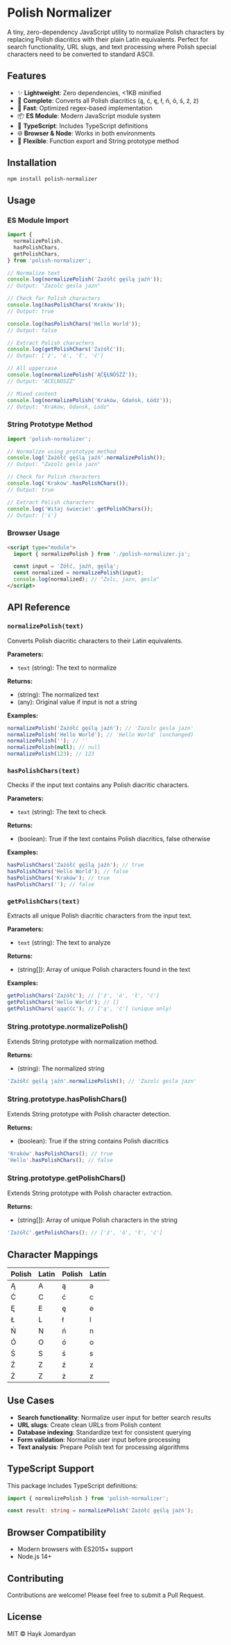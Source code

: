 # Polish Normalizer

A tiny, zero-dependency JavaScript utility to normalize Polish characters by replacing Polish diacritics with their plain Latin equivalents. Perfect for search functionality, URL slugs, and text processing where Polish special characters need to be converted to standard ASCII.

## Features

- ✨ **Lightweight**: Zero dependencies, <1KB minified
- 🎯 **Complete**: Converts all Polish diacritics (ą, ć, ę, ł, ń, ó, ś, ź, ż)
- 🚀 **Fast**: Optimized regex-based implementation
- 📦 **ES Module**: Modern JavaScript module system
- 🔧 **TypeScript**: Includes TypeScript definitions
- 🌐 **Browser & Node**: Works in both environments
- 🎨 **Flexible**: Function export and String prototype method

## Installation

```bash
npm install polish-normalizer
```

## Usage

### ES Module Import

```js
import {
  normalizePolish,
  hasPolishChars,
  getPolishChars,
} from 'polish-normalizer';

// Normalize text
console.log(normalizePolish('Zażółć gęślą jaźń'));
// Output: "Zazolc gesla jazn"

// Check for Polish characters
console.log(hasPolishChars('Kraków'));
// Output: true

console.log(hasPolishChars('Hello World'));
// Output: false

// Extract Polish characters
console.log(getPolishChars('Zażółć'));
// Output: ['ż', 'ó', 'ł', 'ć']

// All uppercase
console.log(normalizePolish('ĄĆĘŁŃÓŚŹŻ'));
// Output: "ACELNOSZZ"

// Mixed content
console.log(normalizePolish('Kraków, Gdańsk, Łódź'));
// Output: "Krakow, Gdansk, Lodz"
```

### String Prototype Method

```js
import 'polish-normalizer';

// Normalize using prototype method
console.log('Zażółć gęślą jaźń'.normalizePolish());
// Output: "Zazolc gesla jazn"

// Check for Polish characters
console.log('Kraków'.hasPolishChars());
// Output: true

// Extract Polish characters
console.log('Witaj świecie!'.getPolishChars());
// Output: ['ś']
```

### Browser Usage

```html
<script type="module">
  import { normalizePolish } from './polish-normalizer.js';

  const input = 'Żółć, jaźń, gęślą';
  const normalized = normalizePolish(input);
  console.log(normalized); // "Zolc, jazn, gesla"
</script>
```

## API Reference

### `normalizePolish(text)`

Converts Polish diacritic characters to their Latin equivalents.

**Parameters:**

- `text` (string): The text to normalize

**Returns:**

- (string): The normalized text
- (any): Original value if input is not a string

**Examples:**

```js
normalizePolish('Zażółć gęślą jaźń'); // 'Zazolc gesla jazn'
normalizePolish('Hello World'); // 'Hello World' (unchanged)
normalizePolish(''); // ''
normalizePolish(null); // null
normalizePolish(123); // 123
```

### `hasPolishChars(text)`

Checks if the input text contains any Polish diacritic characters.

**Parameters:**

- `text` (string): The text to check

**Returns:**

- (boolean): True if the text contains Polish diacritics, false otherwise

**Examples:**

```js
hasPolishChars('Zażółć gęślą jaźń'); // true
hasPolishChars('Hello World'); // false
hasPolishChars('Kraków'); // true
hasPolishChars(''); // false
```

### `getPolishChars(text)`

Extracts all unique Polish diacritic characters from the input text.

**Parameters:**

- `text` (string): The text to analyze

**Returns:**

- (string[]): Array of unique Polish characters found in the text

**Examples:**

```js
getPolishChars('Zażółć'); // ['ż', 'ó', 'ł', 'ć']
getPolishChars('Hello World'); // []
getPolishChars('ąąąććć'); // ['ą', 'ć'] (unique only)
```

### String.prototype.normalizePolish()

Extends String prototype with normalization method.

**Returns:**

- (string): The normalized string

```js
'Zażółć gęślą jaźń'.normalizePolish(); // 'Zazolc gesla jazn'
```

### String.prototype.hasPolishChars()

Extends String prototype with Polish character detection.

**Returns:**

- (boolean): True if the string contains Polish diacritics

```js
'Kraków'.hasPolishChars(); // true
'Hello'.hasPolishChars(); // false
```

### String.prototype.getPolishChars()

Extends String prototype with Polish character extraction.

**Returns:**

- (string[]): Array of unique Polish characters in the string

```js
'Zażółć'.getPolishChars(); // ['ż', 'ó', 'ł', 'ć']
```

## Character Mappings

| Polish | Latin | Polish | Latin |
| ------ | ----- | ------ | ----- |
| Ą      | A     | ą      | a     |
| Ć      | C     | ć      | c     |
| Ę      | E     | ę      | e     |
| Ł      | L     | ł      | l     |
| Ń      | N     | ń      | n     |
| Ó      | O     | ó      | o     |
| Ś      | S     | ś      | s     |
| Ź      | Z     | ź      | z     |
| Ż      | Z     | ż      | z     |

## Use Cases

- **Search functionality**: Normalize user input for better search results
- **URL slugs**: Create clean URLs from Polish content
- **Database indexing**: Standardize text for consistent querying
- **Form validation**: Normalize user input before processing
- **Text analysis**: Prepare Polish text for processing algorithms

## TypeScript Support

This package includes TypeScript definitions:

```typescript
import { normalizePolish } from 'polish-normalizer';

const result: string = normalizePolish('Zażółć gęślą jaźń');
```

## Browser Compatibility

- Modern browsers with ES2015+ support
- Node.js 14+

## Contributing

Contributions are welcome! Please feel free to submit a Pull Request.

## License

MIT © Hayk Jomardyan

